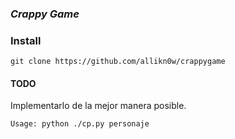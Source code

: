 ### _Crappy Game_

### Install
`git clone https://github.com/allikn0w/crappygame`

#### TODO
Implementarlo de la mejor manera posible.




`Usage: python ./cp.py personaje`
